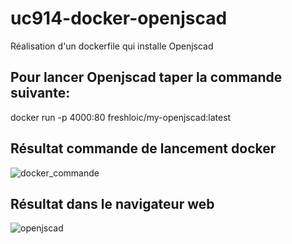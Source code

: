 # uc914-docker-openjscad
Réalisation d'un dockerfile qui installe Openjscad

## Pour lancer Openjscad taper la commande suivante: 
docker run -p 4000:80 freshloic/my-openjscad:latest

## Résultat commande de lancement docker
![docker_commande](https://image.ibb.co/mLzJip/docker_commande.png)

## Résultat dans le navigateur web
![openjscad](https://image.ibb.co/mSwyip/openjscad.png)
